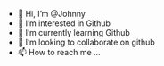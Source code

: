 - 👋 Hi, I’m @Johnny
- 👀 I’m interested in Github
- 🌱 I’m currently learning Github
- 💞️ I’m looking to collaborate on github
- 📫 How to reach me ...

<!---
Jojhnny/Jojhnny is a ✨ special ✨ repository because its `README.md` (this file) appears on your GitHub profile.
You can click the Preview link to take a look at your changes.
--->
